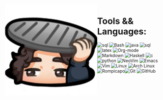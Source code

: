 <img align="left" height=300px width=300px src="assets/lurk.png" />

# Tools && Languages:
![sql](https://img.shields.io/badge/-Sql-05122A?style=flat&logo=mysql)
![Bash](https://img.shields.io/badge/-Bash-05122A?style=flat&logo=gnu-bash&logoColor=4EAA25)
![java](https://img.shields.io/badge/-Java-05122A?style=flat&logo=java)
![sql](https://img.shields.io/badge/-Sql-05122A?style=flat&logo=mysql)
![latex](https://img.shields.io/badge/-Latex-05122A?style=flat&logo=latex)
![Org-mode](https://img.shields.io/badge/-Latex-05122A?style=flat&logo=org)
![Markdown](https://img.shields.io/badge/-Markdown-05122A?style=flat&logo=markdown)
![Haskell](https://img.shields.io/badge/-Haskell-05122A?style=flat&logo=haskell)
![c](https://img.shields.io/badge/-05122A?style=flat&logo=c)
![python](https://img.shields.io/badge/-Python-05122A?style=flat&logo=python)
![NeoVim](https://img.shields.io/badge/-NeoVim-05122A?style=flat&logo=neovim&logoColor=4b9e4b)
![Emacs](https://img.shields.io/badge/-Emacs-05122A?style=flat&logo=gnu-emacs)
![Vim](https://img.shields.io/badge/-Vim-05122A?style=flat&logo=vim&logoColor=4EAA25)
![Linux](https://img.shields.io/badge/-Linux-05122A?style=flat&logo=linux&logoColor=dfb914)
![Arch Linux](https://img.shields.io/badge/-Arch-05122A?style=flat&logo=archlinux&logoColor=3399cc)
![Git](https://img.shields.io/badge/-Git-05122A?style=flat&logo=git)
![GitHub](https://img.shields.io/badge/-GitHub-05122A?style=flat&logo=github)
<img height="170" align="left" src="https://github-readme-stats.vercel.app/api?username=Rompicapo&count_private=true&include_all_commits=true&theme=algolia&show_icons=true" alt="Rompicapo" />

